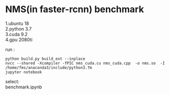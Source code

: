 # NMS(in faster-rcnn)    benchmark
1.ubuntu 18    
2.python 3.7    
3.cuda 9.2    
4.gpu 2080ti    

run  :    
```
python build.py build_ext --inplace
nvcc --shared -Xcompiler -fPIC nms_cuda.cu nms_cuda.cpp  -o nms.so  -I /home/fms/anaconda3/include/python3.7m
jupyter notebook
```
select:    
benchmark.ipynb
